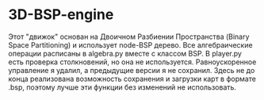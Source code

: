 # 3D-BSP-engine

Этот "движок" основан на Двоичном Разбиении Пространства (Binary Space Partitioning) и использует node-BSP дерево.
Все алгебраические операции расписаны в algebra.py вместе с классом BSP. В player.py есть проверка столкновений, но она не используется. 
Равноускоренное управление я удалил, а предыдущие версии я не сохранил. Здесь не до конца реализована возможность сохранения и загрузки карт в формате .bsp,
поэтому лучше эти функции без изменений не использовать. 
